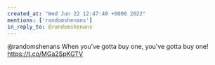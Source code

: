 ```yaml
---
created_at: "Wed Jun 22 12:47:40 +0000 2022"
mentions: ['randomshenans']
in_reply_to: @randomshenans
---
```


@randomshenans When you've gotta buy one, you've gotta buy one! https://t.co/MGa2SpKGTV